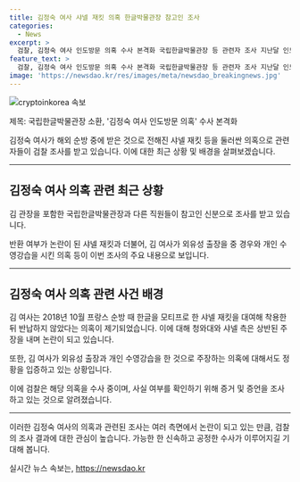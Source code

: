 ```yaml
---
title: 김정숙 여사 샤넬 재킷 의혹 한글박물관장 참고인 조사
categories:
  - News
excerpt: >
  검찰, 김정숙 여사 인도방문 의혹 수사 본격화 국립한글박물관장 등 관련자 조사 지난달 인도 출장 의혹 고발에 기반 김여사 프랑스 순방 때 입었다는 샤넬 재킷 기증 경위 등 확인 샤넬은 요청에 따라 별도 재킷을 제작해 기증 주장 이종배 서울시의원, 여행 목적 예비비 편성 의혹 등도 제기 검찰, 형사2부로 재배당하고 고발인 조사 완료
feature_text: >
  검찰, 김정숙 여사 인도방문 의혹 수사 본격화 국립한글박물관장 등 관련자 조사 지난달 인도 출장 의혹 고발에 기반 김여사 프랑스 순방 때 입었다는 샤넬 재킷 기증 경위 등 확인 샤넬은 요청에 따라 별도 재킷을 제작해 기증 주장 이종배 서울시의원, 여행 목적 예비비 편성 의혹 등도 제기 검찰, 형사2부로 재배당하고 고발인 조사 완료
image: 'https://newsdao.kr/res/images/meta/newsdao_breakingnews.jpg'
---
```


<p><img src="https://newsdao.kr/res/images/meta/newsdao_breakingnews.jpg" alt="cryptoinkorea 속보" /></p>

<p>제목: 국립한글박물관장 소환, '김정숙 여사 인도방문 의혹' 수사 본격화</p>

<p>김정숙 여사가 해외 순방 중에 받은 것으로 전해진 샤넬 재킷 등을 둘러싼 의혹으로 관련자들이 검찰 조사를 받고 있습니다. 이에 대한 최근 상황 및 배경을 살펴보겠습니다. </p>

<hr />

<h2 data-ke-size="size26">김정숙 여사 의혹 관련 최근 상황</h2>

<p>김 관장을 포함한 국립한글박물관장과 다른 직원들이 참고인 신분으로 조사를 받고 있습니다.</p>

<p>반환 여부가 논란이 된 샤넬 재킷과 더불어, 김 여사가 외유성 출장을 중 경우와 개인 수영강습을 시킨 의혹 등이 이번 조사의 주요 내용으로 보입니다.</p>

<hr />

<h2 data-ke-size="size26">김정숙 여사 의혹 관련 사건 배경</h2>

<p>김 여사는 2018년 10월 프랑스 순방 때 한글을 모티프로 한 샤넬 재킷을 대여해 착용한 뒤 반납하지 않았다는 의혹이 제기되었습니다. 이에 대해 청와대와 샤넬 측은 상반된 주장을 내며 논란이 되고 있습니다.</p>

<p>또한, 김 여사가 외유성 출장과 개인 수영강습을 한 것으로 주장하는 의혹에 대해서도 정황을 입증하고 있는 상황입니다.</p>

<p>이에 검찰은 해당 의혹을 수사 중이며, 사실 여부를 확인하기 위해 증거 및 증언을 조사하고 있는 것으로 알려졌습니다.</p>

<hr />

<p>이러한 김정숙 여사의 의혹과 관련된 조사는 여러 측면에서 논란이 되고 있는 만큼, 검찰의 조사 결과에 대한 관심이 높습니다. 가능한 한 신속하고 공정한 수사가 이루어지길 기대해 봅니다.</p>
실시간 뉴스 속보는, <a href="https://newsdao.kr" rel="dofollow">https://newsdao.kr</a>


